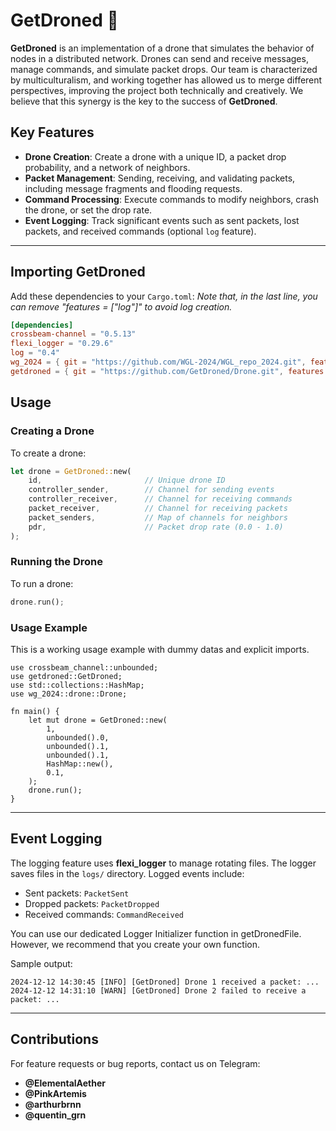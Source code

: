 # GetDroned 🚀

**GetDroned** is an implementation of a drone that simulates the behavior of nodes in a distributed network. Drones can send and receive messages, manage commands, and simulate packet drops.
Our team is characterized by multiculturalism, and working together has allowed us to merge different perspectives, improving the project both technically and creatively. We believe that this synergy is the key to the success of **GetDroned**.

## **Key Features**

- **Drone Creation**: Create a drone with a unique ID, a packet drop probability, and a network of neighbors.
- **Packet Management**: Sending, receiving, and validating packets, including message fragments and flooding requests.
- **Command Processing**: Execute commands to modify neighbors, crash the drone, or set the drop rate.
- **Event Logging**: Track significant events such as sent packets, lost packets, and received commands (optional `log` feature).

---

## **Importing GetDroned**

Add these dependencies to your `Cargo.toml`:
_Note that, in the last line, you can remove "features = ["log"]" to avoid log creation._

```toml
[dependencies]
crossbeam-channel = "0.5.13"
flexi_logger = "0.29.6"
log = "0.4"
wg_2024 = { git = "https://github.com/WGL-2024/WGL_repo_2024.git", features = ["serialize"] }
getdroned = { git = "https://github.com/GetDroned/Drone.git", features = ["log"] }
```

## **Usage**

### **Creating a Drone**

To create a drone:

```rust
let drone = GetDroned::new(
    id,                       // Unique drone ID
    controller_sender,        // Channel for sending events
    controller_receiver,      // Channel for receiving commands
    packet_receiver,          // Channel for receiving packets
    packet_senders,           // Map of channels for neighbors
    pdr,                      // Packet drop rate (0.0 - 1.0)
);
```

### **Running the Drone**

To run a drone:

```rust
drone.run();
```

### **Usage Example**

This is a working usage example with dummy datas and explicit imports.

```
use crossbeam_channel::unbounded;
use getdroned::GetDroned;
use std::collections::HashMap;
use wg_2024::drone::Drone;

fn main() {
    let mut drone = GetDroned::new(
        1,
        unbounded().0,
        unbounded().1,
        unbounded().1,
        HashMap::new(),
        0.1,
    );
    drone.run();
}
```

---

## **Event Logging**

The logging feature uses **flexi_logger** to manage rotating files. The logger saves files in the `logs/` directory. Logged events include:

- Sent packets: `PacketSent`
- Dropped packets: `PacketDropped`
- Received commands: `CommandReceived`

You can use our dedicated Logger Initializer function in getDronedFile. However, we recommend that you create your own function.

Sample output:

```
2024-12-12 14:30:45 [INFO] [GetDroned] Drone 1 received a packet: ...
2024-12-12 14:31:10 [WARN] [GetDroned] Drone 2 failed to receive a packet: ...
```

---

## **Contributions**

For feature requests or bug reports, contact us on Telegram:

- **@ElementalAether**
- **@PinkArtemis**
- **@arthurbrnn**
- **@quentin_grn**

